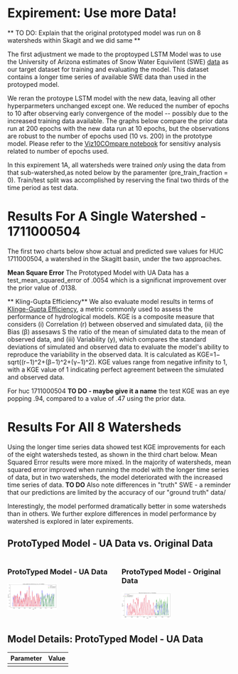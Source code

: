 # Expirement: Use more Data! 

** TO DO: Explain that the original prototyped model was run on 8 watersheds within Skagit and we did same **

The first adjustment we made to the proptoyped LSTM Model was to use the University of Arizona estimates of Snow Water Equivilent (SWE) [data]( https://climate.arizona.edu/data/UA_SWE/) as our target dataset for training and evaluating the model. This dataset contains a longer time series of available SWE data than used in the protoyped model. 

We reran the protoype LSTM model with the new data, leaving all other hyperparmeters unchanged except one. We reduced the number of epochs to 10 after observing early convergence of the model -- possibly due to the increased training data available. The graphs below compare the prior data run at 200 epochs with the new data run at 10 epochs, but the observations are robust to the number of epochs used (10 vs. 200) in the prototype model. Please refer to the [Viz10COmpare notebook](notebooks/Prototype_Model_Results/VizHuc10Compare.ipynb) for sensitivy analysis related to number of epochs used.  

In this expirement 1A, all watersheds were trained *only* using the data from that sub-watershed,as noted below by the paramenter (pre_train_fraction = 0).  Train/test split was accomplished by reserving the final two thirds of the time period as test data. 


# Results For A Single Watershed - 1711000504

The first two charts below show actual and predicted swe values for HUC 1711000504, a watershed in the Skagitt basin, under the two approaches.

**Mean Square Error**  The Prototyped Model with UA Data has a test_mean_squared_error of .0054 which is a significnat improvement over the prior value of .0138.  

** Kling-Gupta Efficiency** We also evaluate model results in terms of [Klinge-Gupta Efficiency](https://en.wikipedia.org/wiki/Kling%E2%80%93Gupta_efficiency), a metric commonly used to assess the performance of hydrological models. KGE is a composite measure that considers (i) Correlation (r) between observed and simulated data, (ii) the Bias (β) assesaws S the ratio of the mean of simulated data to the mean of observed data, and (iii) Variability (y), which compares the standard deviations of simulated and observed data to evaluate the model's ability to reproduce the variability in the observed data.  It is calculated as KGE=1− sqrt((r−1)^2+(β−1)^2+(γ−1)^2).  KGE values range from negative infinity to 1, with a KGE value of 1 indicating perfect agreement between the simulated and observed data. 

For huc 1711000504 **TO DO - maybe give it a name** the test KGE was an eye popping .94, compared to a value of .47 using the prior data.  

# Results For All 8 Watersheds 

Using the longer time series data showed test KGE improvements for each of the eight watersheds tested, as shown in the third chart below. Mean Squared Error results were more mixed. In the majority of watersheds, mean squared error improved when running the model with the longer time series of data, but in two watersheds, the model deteriorated with the increased time series of data. **TO DO** Also note differences in "truth" SWE - a reminder that our predictions are limited by the accuracy of our "ground truth" data/  

Interestingly, the model performed dramatically better in some watersheds than in others. We further explore differences in model performance by watershed is explored in later expirements. 


## ProtoTyped Model - UA Data vs. Original Data

<div style="display: flex; justify-content: center; gap: 10px;">
    <div>
        <h3>ProtoTyped Model - UA Data</h3>
        <img src="../notebooks/Prototype_Model_Results/charts/UAData_SWE_Post_Predictions_for_huc_1711000504.png" width="45%">
    </div>
    <div>
        <h3>ProtoTyped Model - Original Data</h3>
        <img src="../notebooks/Prototype_Model_Results/charts/SWE_Post_Predictions_for_huc_1711000504.png" width="45%">
    </div>
</div>


## 



## Model Details: ProtoTyped Model - UA Data 
| Parameter           | Value                       |
|---------------------|-----------------------------|
||


